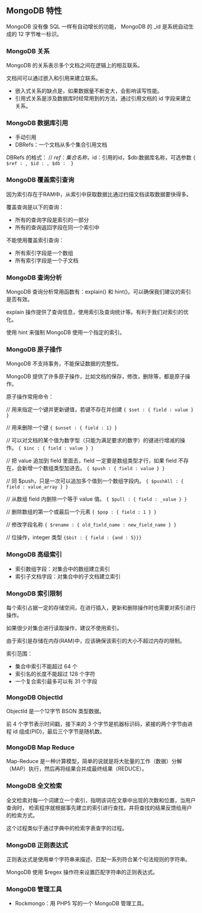 ## MongoDB 特性

MongoDB 没有像 SQL 一样有自动增长的功能， MongoDB 的 _id 是系统自动生成的 12 字节唯一标识。

### MongoDB 关系

MongoDB 的关系表示多个文档之间在逻辑上的相互联系。

文档间可以通过嵌入和引用来建立联系。

* 嵌入式关系的缺点是，如果数据量不断变大，会影响读写性能。
* 引用式关系是涉及数据库时经常用到的方法，通过引用文档的 id 字段来建立关系。

### MongoDB 数据库引用

* 手动引用
* DBRefs：一个文档从多个集合引用文档

DBRefs 的格式：
// $ref：集合名称，$id：引用的id，$db:数据库名称，可选参数
`{ $ref : , $id : , $db :  }`

### MongoDB 覆盖索引查询

因为索引存在于RAM中，从索引中获取数据比通过扫描文档读取数据要快得多。

覆盖查询是以下的查询：

* 所有的查询字段是索引的一部分
* 所有的查询返回字段在同一个索引中

不能使用覆盖索引查询：

* 所有索引字段是一个数组
* 所有索引字段是一个子文档

### MongoDB 查询分析

MongoDB 查询分析常用函数有：explain() 和 hint()。可以确保我们建议的索引是否有效。

explain 操作提供了查询信息，使用索引及查询统计等。有利于我们对索引的优化。

使用 hint 来强制 MongoDB 使用一个指定的索引。

### MongoDB 原子操作

MongoDB 不支持事务，不能保证数据的完整性。

MongoDB 提供了许多原子操作，比如文档的保存，修改，删除等，都是原子操作。

原子操作常用命令：

// 用来指定一个键并更新键值，若键不存在并创建
`{ $set : { field : value } }`

// 用来删除一个键
`{ $unset : { field : 1} }`

// 可以对文档的某个值为数字型（只能为满足要求的数字）的键进行增减的操作。
`{ $inc : { field : value } }`

// 把 value 追加到 field 里面去，field 一定要是数组类型才行，如果 field 不存在，会新增一个数组类型加进去。
`{ $push : { field : value } }`

// 同 $push，只是一次可以追加多个值到一个数组字段内。
`{ $pushAll : { field : value_array } }`

// 从数组 field 内删除一个等于 value 值。
`{ $pull : { field : _value } }`

// 删除数组的第一个或最后一个元素
`{ $pop : { field : 1 } }`

// 修改字段名称
`{ $rename : { old_field_name : new_field_name } }`

// 位操作，integer 类型
`{$bit : { field : {and : 5}}}`

### MongoDB 高级索引

* 索引数组字段：对集合中的数组建立索引
* 索引子文档字段：对集合中的子文档建立索引

### MongoDB 索引限制

每个索引占据一定的存储空间，在进行插入，更新和删除操作时也需要对索引进行操作。

如果很少对集合进行读取操作，建议不使用索引。

由于索引是存储在内存(RAM)中，应该确保该索引的大小不超过内存的限制。

索引范围：

* 集合中索引不能超过 64 个
* 索引名的长度不能超过 128 个字符
* 一个复合索引最多可以有 31 个字段

### MongoDB ObjectId

ObjectId 是一个12字节 BSON 类型数据。

前 4 个字节表示时间戳，接下来的 3 个字节是机器标识码，紧接的两个字节由进程 id 组成(PID)，最后三个字节是随机数。

### MongoDB Map Reduce

Map-Reduce 是一种计算模型，简单的说就是将大批量的工作（数据）分解（MAP）执行，然后再将结果合并成最终结果（REDUCE）。

### MongoDB 全文检索

全文检索对每一个词建立一个索引，指明该词在文章中出现的次数和位置，当用户查询时，
检索程序就根据事先建立的索引进行查找，并将查找的结果反馈给用户的检索方式。

这个过程类似于通过字典中的检索字表查字的过程。

### MongoDB 正则表达式

正则表达式是使用单个字符串来描述、匹配一系列符合某个句法规则的字符串。

MongoDB 使用 $regex 操作符来设置匹配字符串的正则表达式。

### MongoDB 管理工具

* Rockmongo：用 PHP5 写的一个 MongoDB 管理工具。

